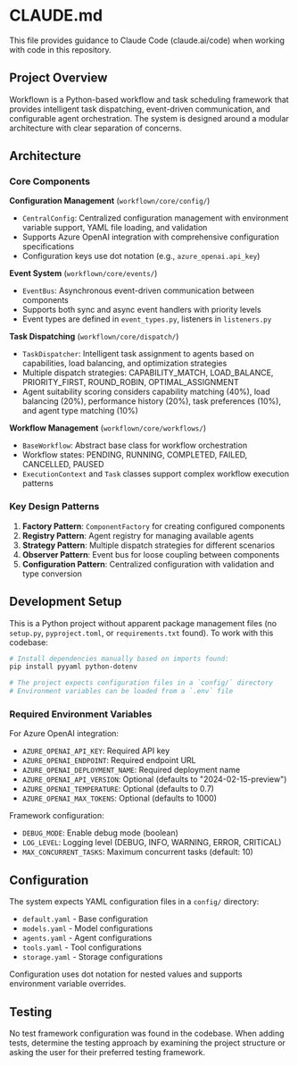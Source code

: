 # CLAUDE.md

This file provides guidance to Claude Code (claude.ai/code) when working with code in this repository.

## Project Overview

Workflown is a Python-based workflow and task scheduling framework that provides intelligent task dispatching, event-driven communication, and configurable agent orchestration. The system is designed around a modular architecture with clear separation of concerns.

## Architecture

### Core Components

**Configuration Management** (`workflown/core/config/`)
- `CentralConfig`: Centralized configuration management with environment variable support, YAML file loading, and validation
- Supports Azure OpenAI integration with comprehensive configuration specifications
- Configuration keys use dot notation (e.g., `azure_openai.api_key`)

**Event System** (`workflown/core/events/`)
- `EventBus`: Asynchronous event-driven communication between components
- Supports both sync and async event handlers with priority levels
- Event types are defined in `event_types.py`, listeners in `listeners.py`

**Task Dispatching** (`workflown/core/dispatch/`)
- `TaskDispatcher`: Intelligent task assignment to agents based on capabilities, load balancing, and optimization strategies
- Multiple dispatch strategies: CAPABILITY_MATCH, LOAD_BALANCE, PRIORITY_FIRST, ROUND_ROBIN, OPTIMAL_ASSIGNMENT
- Agent suitability scoring considers capability matching (40%), load balancing (20%), performance history (20%), task preferences (10%), and agent type matching (10%)

**Workflow Management** (`workflown/core/workflows/`)
- `BaseWorkflow`: Abstract base class for workflow orchestration
- Workflow states: PENDING, RUNNING, COMPLETED, FAILED, CANCELLED, PAUSED
- `ExecutionContext` and `Task` classes support complex workflow execution patterns

### Key Design Patterns

1. **Factory Pattern**: `ComponentFactory` for creating configured components
2. **Registry Pattern**: Agent registry for managing available agents
3. **Strategy Pattern**: Multiple dispatch strategies for different scenarios
4. **Observer Pattern**: Event bus for loose coupling between components
5. **Configuration Pattern**: Centralized configuration with validation and type conversion

## Development Setup

This is a Python project without apparent package management files (no `setup.py`, `pyproject.toml`, or `requirements.txt` found). To work with this codebase:

```bash
# Install dependencies manually based on imports found:
pip install pyyaml python-dotenv

# The project expects configuration files in a `config/` directory
# Environment variables can be loaded from a `.env` file
```

### Required Environment Variables

For Azure OpenAI integration:
- `AZURE_OPENAI_API_KEY`: Required API key
- `AZURE_OPENAI_ENDPOINT`: Required endpoint URL  
- `AZURE_OPENAI_DEPLOYMENT_NAME`: Required deployment name
- `AZURE_OPENAI_API_VERSION`: Optional (defaults to "2024-02-15-preview")
- `AZURE_OPENAI_TEMPERATURE`: Optional (defaults to 0.7)
- `AZURE_OPENAI_MAX_TOKENS`: Optional (defaults to 1000)

Framework configuration:
- `DEBUG_MODE`: Enable debug mode (boolean)
- `LOG_LEVEL`: Logging level (DEBUG, INFO, WARNING, ERROR, CRITICAL)
- `MAX_CONCURRENT_TASKS`: Maximum concurrent tasks (default: 10)

## Configuration

The system expects YAML configuration files in a `config/` directory:
- `default.yaml` - Base configuration
- `models.yaml` - Model configurations  
- `agents.yaml` - Agent configurations
- `tools.yaml` - Tool configurations
- `storage.yaml` - Storage configurations

Configuration uses dot notation for nested values and supports environment variable overrides.

## Testing

No test framework configuration was found in the codebase. When adding tests, determine the testing approach by examining the project structure or asking the user for their preferred testing framework.